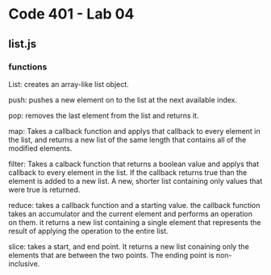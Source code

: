 # Code 401 - Lab 04

## list.js

### functions

List: creates an array-like list object.

push: pushes a new element on to the list at the next available index.

pop: removes the last element from the list and returns it.

map: Takes a callback function and applys that callback to every element in the list, and returns a new list of the same length that contains all of the modified elements.

filter: Takes a calback function that returns a boolean value and applys that callback to every element in the list. If the callback returns true than the element is added to a new list. A new, shorter list containing only values that were true is returned.  

reduce: takes a callback function and a starting value. the callback function takes an accumulator and the current element and performs an operation on them. it returns a new list containing a single element that represents the result of applying the operation to the entire list.

slice: takes a start, and end point. It returns a new list conaining only the elements that are between the two points. The ending point is non-inclusive.